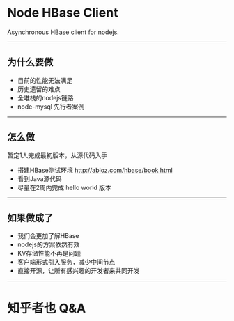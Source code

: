 # Node HBase Client

Asynchronous HBase client for nodejs.

---

## 为什么要做

* 目前的性能无法满足
* 历史遗留的难点
* 全堆栈的nodejs链路
* node-mysql 先行者案例

---

## 怎么做

暂定1人完成最初版本，从源代码入手

* 搭建HBase测试环境 http://abloz.com/hbase/book.html
* 看到Java源代码
* 尽量在2周内完成 hello world 版本

---

## 如果做成了

* 我们会更加了解HBase
* nodejs的方案依然有效
* KV存储性能不再是问题
* 客户端形式引入服务，减少中间节点
* 直接开源，让所有感兴趣的开发者来共同开发

---

# 知乎者也 Q&A
